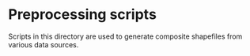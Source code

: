 # Preprocessing scripts
Scripts in this directory are used to generate composite shapefiles from various data sources.
